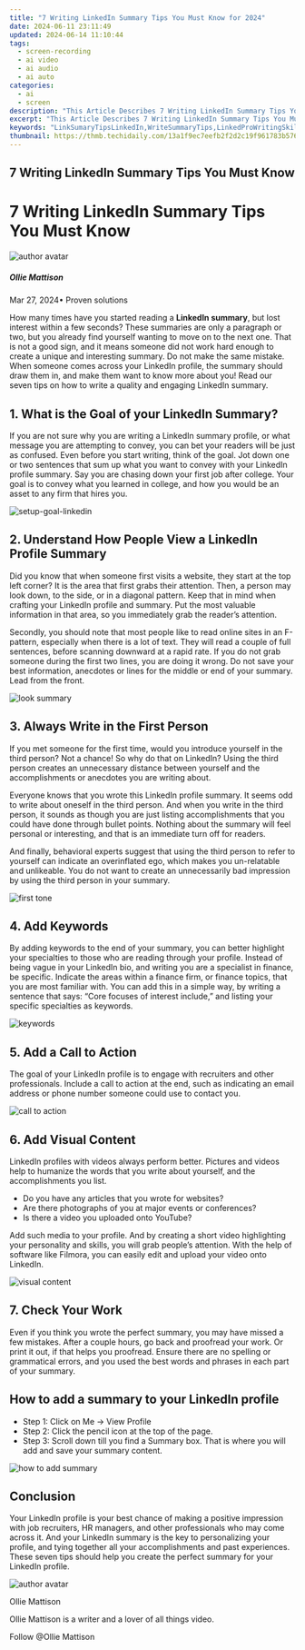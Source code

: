 ```yaml
---
title: "7 Writing LinkedIn Summary Tips You Must Know for 2024"
date: 2024-06-11 23:11:49
updated: 2024-06-14 11:10:44
tags: 
  - screen-recording
  - ai video
  - ai audio
  - ai auto
categories: 
  - ai
  - screen
description: "This Article Describes 7 Writing LinkedIn Summary Tips You Must Know for 2024"
excerpt: "This Article Describes 7 Writing LinkedIn Summary Tips You Must Know for 2024"
keywords: "LinkSumaryTipsLinkedIn,WriteSummaryTips,LinkedProWritingSkills,SummaryStrategiesNetwork,ProfessionalBioCrafting,NetworkWriteGuide,TipsForLinkedAuthorship"
thumbnail: https://thmb.techidaily.com/13a1f9ec7eefb2f2d2c19f961783b576aae3496864dc942793b7f634c661d531.jpg
---
```


## 7 Writing LinkedIn Summary Tips You Must Know

# 7 Writing LinkedIn Summary Tips You Must Know

![author avatar](https://images.wondershare.com/filmora/article-images/ollie-mattison.jpg)

##### Ollie Mattison

 Mar 27, 2024• Proven solutions

 How many times have you started reading a **LinkedIn summary**, but lost interest within a few seconds? These summaries are only a paragraph or two, but you already find yourself wanting to move on to the next one. That is not a good sign, and it means someone did not work hard enough to create a unique and interesting summary. Do not make the same mistake. When someone comes across your LinkedIn profile, the summary should draw them in, and make them want to know more about you! Read our seven tips on how to write a quality and engaging LinkedIn summary.

## 1\. What is the Goal of your LinkedIn Summary?

 If you are not sure why you are writing a LinkedIn summary profile, or what message you are attempting to convey, you can bet your readers will be just as confused. Even before you start writing, think of the goal. Jot down one or two sentences that sum up what you want to convey with your LinkedIn profile summary. Say you are chasing down your first job after college. Your goal is to convey what you learned in college, and how you would be an asset to any firm that hires you.

![setup-goal-linkedin](https://images.wondershare.com/filmora/article-images/setup-goal-linkedin.png)

## 2\. Understand How People View a LinkedIn Profile Summary

 Did you know that when someone first visits a website, they start at the top left corner? It is the area that first grabs their attention. Then, a person may look down, to the side, or in a diagonal pattern. Keep that in mind when crafting your LinkedIn profile and summary. Put the most valuable information in that area, so you immediately grab the reader’s attention.

 Secondly, you should note that most people like to read online sites in an F-pattern, especially when there is a lot of text. They will read a couple of full sentences, before scanning downward at a rapid rate. If you do not grab someone during the first two lines, you are doing it wrong. Do not save your best information, anecdotes or lines for the middle or end of your summary. Lead from the front.

![look summary](https://images.wondershare.com/filmora/article-images/look-summary.JPG)

## 3\. Always Write in the First Person

 If you met someone for the first time, would you introduce yourself in the third person? Not a chance! So why do that on LinkedIn? Using the third person creates an unnecessary distance between yourself and the accomplishments or anecdotes you are writing about.

 Everyone knows that you wrote this LinkedIn profile summary. It seems odd to write about oneself in the third person. And when you write in the third person, it sounds as though you are just listing accomplishments that you could have done through bullet points. Nothing about the summary will feel personal or interesting, and that is an immediate turn off for readers.

 And finally, behavioral experts suggest that using the third person to refer to yourself can indicate an overinflated ego, which makes you un-relatable and unlikeable. You do not want to create an unnecessarily bad impression by using the third person in your summary.

![first tone](https://images.wondershare.com/filmora/article-images/first-tone.jpg)

## 4\. Add Keywords

 By adding keywords to the end of your summary, you can better highlight your specialties to those who are reading through your profile. Instead of being vague in your LinkedIn bio, and writing you are a specialist in finance, be specific. Indicate the areas within a finance firm, or finance topics, that you are most familiar with. You can add this in a simple way, by writing a sentence that says: “Core focuses of interest include,” and listing your specific specialties as keywords.

![keywords](https://images.wondershare.com/filmora/article-images/keywords.jpg)

## 5\. Add a Call to Action

 The goal of your LinkedIn profile is to engage with recruiters and other professionals. Include a call to action at the end, such as indicating an email address or phone number someone could use to contact you.

![call to action](https://images.wondershare.com/filmora/article-images/call-to-action.JPG)

## 6\. Add Visual Content

 LinkedIn profiles with videos always perform better. Pictures and videos help to humanize the words that you write about yourself, and the accomplishments you list.

* Do you have any articles that you wrote for websites?
* Are there photographs of you at major events or conferences?
* Is there a video you uploaded onto YouTube?

 Add such media to your profile. And by creating a short video highlighting your personality and skills, you will grab people’s attention. With the help of software like Filmora, you can easily edit and upload your video onto LinkedIn.

![visual content](https://images.wondershare.com/filmora/article-images/visual-content.JPG)

## 7\. Check Your Work

 Even if you think you wrote the perfect summary, you may have missed a few mistakes. After a couple hours, go back and proofread your work. Or print it out, if that helps you proofread. Ensure there are no spelling or grammatical errors, and you used the best words and phrases in each part of your summary.

## How to add a summary to your LinkedIn profile

* Step 1: Click on Me -> View Profile
* Step 2: Click the pencil icon at the top of the page.
* Step 3: Scroll down till you find a Summary box. That is where you will add and save your summary content.
  
![how to add summary](https://images.wondershare.com/filmora/article-images/how-to-add-summary.JPG)

## Conclusion

 Your LinkedIn profile is your best chance of making a positive impression with job recruiters, HR managers, and other professionals who may come across it. And your LinkedIn summary is the key to personalizing your profile, and tying together all your accomplishments and past experiences. These seven tips should help you create the perfect summary for your LinkedIn profile.

![author avatar](https://images.wondershare.com/filmora/article-images/ollie-mattison.jpg)

Ollie Mattison

Ollie Mattison is a writer and a lover of all things video.

Follow @Ollie Mattison


<ins class="adsbygoogle"
     style="display:block"
     data-ad-format="autorelaxed"
     data-ad-client="ca-pub-7571918770474297"
     data-ad-slot="1223367746"></ins>



<ins class="adsbygoogle"
     style="display:block"
     data-ad-client="ca-pub-7571918770474297"
     data-ad-slot="8358498916"
     data-ad-format="auto"
     data-full-width-responsive="true"></ins>

